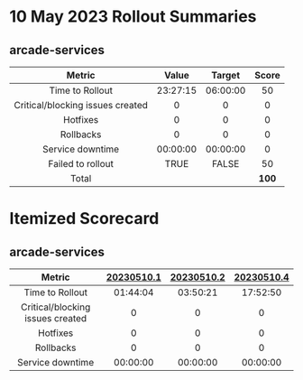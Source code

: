 # 10 May 2023 Rollout Summaries

## arcade-services

|              Metric              |   Value  |  Target  |   Score   |
|:--------------------------------:|:--------:|:--------:|:---------:|
| Time to Rollout                  | 23:27:15 | 06:00:00 |     50     |
| Critical/blocking issues created |     0    |    0     |     0     |
| Hotfixes                         |     0    |    0     |     0     |
| Rollbacks                        |     0    |    0     |     0     |
| Service downtime                 | 00:00:00 | 00:00:00 |     0     |
| Failed to rollout                |   TRUE  |   FALSE  |     50     |
| Total                            |          |          |   **100**   |


# Itemized Scorecard

## arcade-services

| Metric | [20230510.1](https://dev.azure.com/dnceng/7ea9116e-9fac-403d-b258-b31fcf1bb293/_build/results?buildId=2177776) | [20230510.2](https://dev.azure.com/dnceng/7ea9116e-9fac-403d-b258-b31fcf1bb293/_build/results?buildId=2177932) | [20230510.4](https://dev.azure.com/dnceng/7ea9116e-9fac-403d-b258-b31fcf1bb293/_build/results?buildId=2178116) |
|:-----:|:-----:|:-----:|:-----:|
| Time to Rollout | 01:44:04 | 03:50:21 | 17:52:50 |
| Critical/blocking issues created | 0 | 0 | 0 |
| Hotfixes | 0 | 0 | 0 |
| Rollbacks | 0 | 0 | 0 |
| Service downtime | 00:00:00 | 00:00:00 | 00:00:00 |

